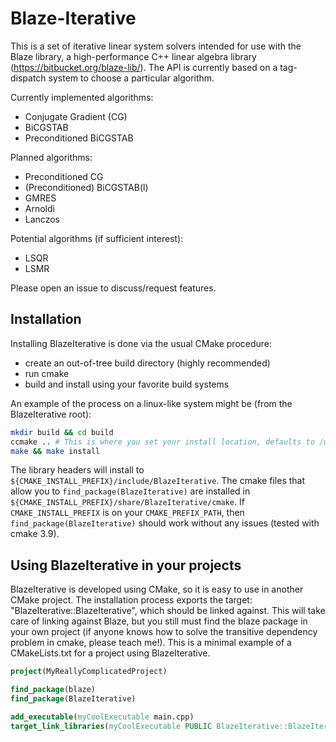 Blaze-Iterative
===============

This is a set of iterative linear system solvers intended for use
with the Blaze library, a high-performance C++ linear algebra library
(https://bitbucket.org/blaze-lib/).
The API is currently based on a tag-dispatch system to choose a particular algorithm.

Currently implemented algorithms:
- Conjugate Gradient (CG)
- BiCGSTAB
- Preconditioned BiCGSTAB

Planned algorithms:
- Preconditioned CG
- (Preconditioned) BiCGSTAB(l)
- GMRES
- Arnoldi
- Lanczos

Potential algorithms (if sufficient interest):
- LSQR
- LSMR


Please open an issue to discuss/request features.


Installation
------------
Installing BlazeIterative is done via the usual CMake procedure:
- create an out-of-tree build directory (highly recommended)
- run cmake
- build and install using your favorite build systems

An example of the process on a linux-like system might be (from the BlazeIterative root):
```bash
mkdir build && cd build
ccmake .. # This is where you set your install location, defaults to /usr/local on my machine
make && make install
```

The library headers will install to `${CMAKE_INSTALL_PREFIX}/include/BlazeIterative`.
The cmake files that allow you to `find_package(BlazeIterative)` are installed in
`${CMAKE_INSTALL_PREFIX}/share/BlazeIterative/cmake`.
If `CMAKE_INSTALL_PREFIX` is on your `CMAKE_PREFIX_PATH`, then `find_package(BlazeIterative)` should
work without any issues (tested with cmake 3.9).


Using BlazeIterative in your projects
-------------------------------------
BlazeIterative is developed using CMake, so it is easy to use in another CMake project.
The installation process exports the target: "BlazeIterative::BlazeIterative", which
should be linked against. This will take care of linking against Blaze, but you still
must find the blaze package in your own project (if anyone knows how to solve the transitive
dependency problem in cmake, please teach me!).
This is a minimal example of a CMakeLists.txt for a project using BlazeIterative.

```cmake
project(MyReallyComplicatedProject)

find_package(blaze)
find_package(BlazeIterative)

add_executable(myCoolExecutable main.cpp)
target_link_libraries(myCoolExecutable PUBLIC BlazeIterative::BlazeIterative)
```


